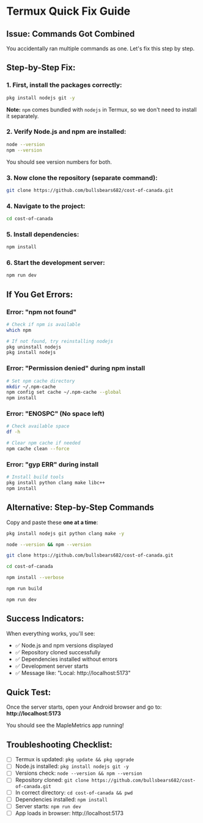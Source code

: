 # Termux Quick Fix Guide

## Issue: Commands Got Combined
You accidentally ran multiple commands as one. Let's fix this step by step.

## Step-by-Step Fix:

### 1. First, install the packages correctly:
```bash
pkg install nodejs git -y
```
**Note:** `npm` comes bundled with `nodejs` in Termux, so we don't need to install it separately.

### 2. Verify Node.js and npm are installed:
```bash
node --version
npm --version
```
You should see version numbers for both.

### 3. Now clone the repository (separate command):
```bash
git clone https://github.com/bullsbears682/cost-of-canada.git
```

### 4. Navigate to the project:
```bash
cd cost-of-canada
```

### 5. Install dependencies:
```bash
npm install
```

### 6. Start the development server:
```bash
npm run dev
```

## If You Get Errors:

### Error: "npm not found"
```bash
# Check if npm is available
which npm

# If not found, try reinstalling nodejs
pkg uninstall nodejs
pkg install nodejs
```

### Error: "Permission denied" during npm install
```bash
# Set npm cache directory
mkdir ~/.npm-cache
npm config set cache ~/.npm-cache --global
npm install
```

### Error: "ENOSPC" (No space left)
```bash
# Check available space
df -h

# Clear npm cache if needed
npm cache clean --force
```

### Error: "gyp ERR" during install
```bash
# Install build tools
pkg install python clang make libc++
npm install
```

## Alternative: Step-by-Step Commands

Copy and paste these **one at a time**:

```bash
pkg install nodejs git python clang make -y
```

```bash
node --version && npm --version
```

```bash
git clone https://github.com/bullsbears682/cost-of-canada.git
```

```bash
cd cost-of-canada
```

```bash
npm install --verbose
```

```bash
npm run build
```

```bash
npm run dev
```

## Success Indicators:

When everything works, you'll see:
- ✅ Node.js and npm versions displayed
- ✅ Repository cloned successfully
- ✅ Dependencies installed without errors
- ✅ Development server starts
- ✅ Message like: "Local: http://localhost:5173"

## Quick Test:
Once the server starts, open your Android browser and go to:
**http://localhost:5173**

You should see the MapleMetrics app running!

## Troubleshooting Checklist:

- [ ] Termux is updated: `pkg update && pkg upgrade`
- [ ] Node.js installed: `pkg install nodejs git -y`
- [ ] Versions check: `node --version && npm --version`
- [ ] Repository cloned: `git clone https://github.com/bullsbears682/cost-of-canada.git`
- [ ] In correct directory: `cd cost-of-canada && pwd`
- [ ] Dependencies installed: `npm install`
- [ ] Server starts: `npm run dev`
- [ ] App loads in browser: http://localhost:5173